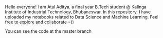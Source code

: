 Hello everyone! I am Atul Aditya, a final year B.Tech student @ Kalinga Institute of Industrial Technology, Bhubaneswar. In this repository, I have uploaded my notebooks related to Data Science and Machine Learning. Feel free to explore and collaborate =))

You can see the code at the master branch
